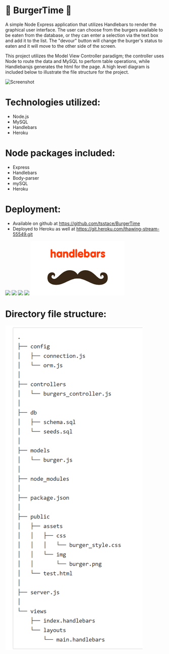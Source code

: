  # :hamburger: BurgerTime :fries:

A simple Node Express application that utilizes Handlebars to render the graphical user interface.  The user can choose from the burgers available to be eaten from the database, or they can enter a selection via the text box and add it to the list.  The "devour" button will change the burger's status to eaten and it will move to the other side of the screen.  

This project utilizes the Model View Controller paradigm; the controller uses Node to route the data and MySQL to perform table operations, while Handlebarsjs generates the html for the page. A high level diagram is included below to illustrate the file structure for the project.

![Screenshot](./public/assets/images/Burgertime.PNG)

# Technologies utilized:
- Node.js
- MySQL
- Handlebars
- Heroku

# Node packages included:
- Express
- Handlebars
- Body-parser
- mySQL
- Heroku

# Deployment:
- Available on github at https://github.com/tsstace/BurgerTime
- Deployed to Heroku as well at https://git.heroku.com/thawing-stream-55549.git

![](http://williamavasquez.herokuapp.com/img/node.png)
 ![](http://williamavasquez.herokuapp.com/img/js.png)
 ![](http://williamavasquez.herokuapp.com/img/mysql.png)
 ![](https://github.com/heroku/favicon/blob/master/favicon.iconset/icon_32x32.png)
  ![](./public/assets/images/handlebars.png)


# Directory file structure:
![Files](./public/assets/images/Structure.PNG)
